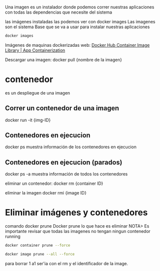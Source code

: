 

Una imagen es un instalador donde  podemos correr nuestras aplicaciones con todas las dependencias que necesite del sistema

las imágenes instaladas las podemos ver con  docker images
Las imagenes son el sistema Base que se va a usar para instalar nuestras aplicaciones

```sh fold:"Docker - ver las imagenes instaladas"
docker images
```


Imágenes de maquinas dockerizadas
web: [Docker Hub Container Image Library | App Containerization](https://hub.docker.com/)


Descargar una imagen: 
docker pull {nombre de la imagen}

# contenedor
es un despliegue de una imagen 

## Correr un contenedor de una imagen
docker run -it {img-ID}


## Contenedores en ejecucion
docker ps
muestra información de los contenedores en ejecucion
## Contenedores en ejecucion (parados)
docker ps -a
muestra información de todos los contenedores

eliminar un contenedor:
docker rm {container ID}

eliminar la imagen docker rmi {image ID}

# Eliminar imágenes y contenedores
comando docker prune
Docker prune lo que hace es eliminar
NOTA> Es importante revisar que todas las imagenes no tengan ningun contenedor running

```sh fold:"Docker - Eliminar todos los contenedores"
docker container prune --force
```


```sh fold:"Docker - Eliminar todas las imagenes"
docker image prune --all --force
```

para borrar 1 a1 ser'ia con el rm y el identificador de la image.